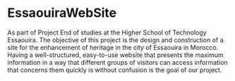 # EssaouiraWebSite

As part of Project
End of studies at the Higher School of Technology Essaouira. The objective of this project
is the design and construction of a site for the enhancement of heritage in the city of Essaouira in Morocco.
Having a well-structured, easy-to-use website that presents the maximum
information in a way that different groups of visitors can access
information that concerns them quickly is without confusion is the goal of our project.

